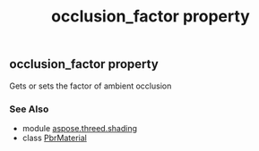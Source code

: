 ﻿---
title: occlusion_factor property
second_title: Aspose.3D for Python via .NET API References
description: 
type: docs
weight: 230
url: /python-net/aspose.threed.shading/pbrmaterial/occlusion_factor/
is_root: false
---

## occlusion_factor property


Gets or sets the factor of ambient occlusion

### See Also
* module [aspose.threed.shading](../../)
* class [PbrMaterial](/3d/python-net/aspose.threed.shading/pbrmaterial)
